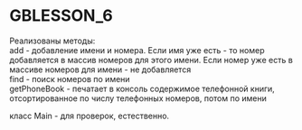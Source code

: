 # GBLESSON_6  
Реализованы методы:  
add - добавление имени и номера. Если имя уже есть - то номер добавляется в массив номеров для этого имени. Если номер уже есть в массиве номеров для имени - не добавляется  
find - поиск номеров по имени  
getPhoneBook - печатает в консоль содержимое телефонной книги, отсортированное по числу телефонных номеров, потом по имени  

класс Main - для проверок, естественно. 
